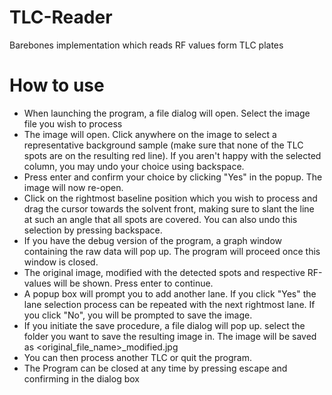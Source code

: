# TLC-Reader
Barebones implementation which reads RF values form TLC plates

# How to use
- When launching the program, a file dialog will open. Select the image file you wish to process
- The image will open. Click anywhere on the image to select a representative background sample (make sure that none of the TLC spots are on the resulting red line). If you aren't happy with the selected column, you may undo your choice using backspace.
- Press enter and confirm your choice by clicking "Yes" in the popup. The image will now re-open.
- Click on the rightmost baseline position which you wish to process and drag the cursor towards the solvent front, making sure to slant the line at such an angle that all spots are covered. You can also undo this selection by pressing backspace.
- If you have the debug version of the program, a graph window containing the raw data will pop up. The program will proceed once this window is closed.
- The original image, modified with the detected spots and respective RF-values will be shown. Press enter to continue.
- A popup box will prompt you to add another lane. If you click "Yes" the lane selection process can be repeated with the next rightmost lane. If you click "No", you will be prompted to save the image.
- If you initiate the save procedure, a file dialog will pop up. select the folder you want to save the resulting image in. The image will be saved as <original_file_name>_modified.jpg 
- You can then process another TLC or quit the program.
- The Program can be closed at any time by pressing escape and confirming in the dialog box
